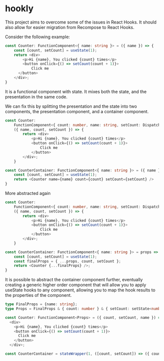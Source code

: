 # hookly

This project aims to overcome some of the issues in React Hooks.  It should also allow for easier migration from Recompose to React Hooks.

Consider the following example:

```TypeScript
const Counter: FunctionComponent<{ name: string }> = ({ name }) => {
    const [count, setCount] = useState(1);
    return <div>
        <p>Hi {name}, You clicked {count} times</p>
        <button onClick={() => setCount(count + 1)}>
            Click me
      </button>
    </div>;
}
```

It is a functional component with state.  It mixes both the state, and the presentation in the same code.

We can fix this by splitting the presentation and the state into two components, the presentation component, and a container component.

```TypeScript
const Counter:
    FunctionComponent<{ count: number, name: string, setCount: Dispatch<SetStateAction<number>> }> =
    ({ name, count, setCount }) => {
        return <div>
            <p>Hi {name}, You clicked {count} times</p>
            <button onClick={() => setCount(count + 1)}>
                Click me
            </button>
        </div>;
    }

const CounterContainer: FunctionComponent<{ name: string }> = ({ name }) => {
    const [count, setCount] = useState(1);
    return <Counter name={name} count={count} setCount={setCount} />
}
```

More abstracted again

```TypeScript
const Counter:
    FunctionComponent<{ count: number, name: string, setCount: Dispatch<SetStateAction<number>> }> =
    ({ name, count, setCount }) => {
        return <div>
            <p>Hi {name}, You clicked {count} times</p>
            <button onClick={() => setCount(count + 1)}>
                Click me
            </button>
        </div>;
    }

const CounterContainer: FunctionComponent<{ name: string }> = props => {
    const [count, setCount] = useState(1);
    const finalProps = { ...props, count, setCount };
    return <Counter {...finalProps} />;
}
```

It is possible to abstract the container component further, eventually creating a generic higher order component that will allow you to apply useState hooks to any component, allowing you to map the hook results to the properties of the component.

```TypeScript
type FinalProps = {name: string};
type Props = FinalProps & { count: number } & { setCount: setState<number> };

const Counter: FunctionComponent<Props> = ({ count, setCount, name }) =>
  <div>
    <p>Hi {name}, You clicked {count} times</p>
    <button onClick={() => setCount(count + 1)}>
      Click me
    </button>
  </div>;

const CounterContainer = stateWrapper(1, ([count, setCount]) => ({ count, setCount }))(Counter);
```
